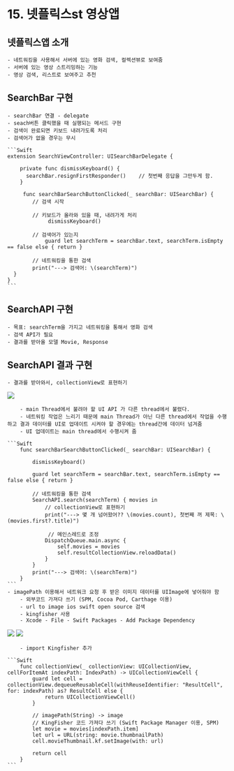 # 15. 넷플릭스st 영상앱

## 넷플릭스앱 소개
    - 네트워킹을 사용해서 서버에 있는 영화 검색, 컬렉션뷰로 보여줌
    - 서버에 있는 영상 스트리밍하는 기능
    - 영상 검색, 리스트로 보여주고 추천

## SearchBar 구현
    - searchBar 연결 - delegate
    - seach버튼 클릭했을 때 실행되는 메서드 구현
    - 검색이 완료되면 키보드 내려가도록 처리
    - 검색어가 없을 경우는 무시

    ```Swift
    extension SearchViewController: UISearchBarDelegate {
    
        private func dismissKeyboard() {
          searchBar.resignFirstResponder()    // 첫번째 응답을 그만두게 함.
        }
    
         func searchBarSearchButtonClicked(_ searchBar: UISearchBar) {
            // 검색 시작
        
            // 키보드가 올라와 있을 때, 내려가게 처리
                 dismissKeyboard()
        
            // 검색어가 있는지
                guard let searchTerm = searchBar.text, searchTerm.isEmpty == false else { return }

            // 네트워킹을 통한 검색
            print("---> 검색어: \(searchTerm)")
      }
    }
    ```

## SearchAPI 구현
    - 목표: searchTerm을 가지고 네트워킹을 통해서 영화 검색
    - 검색 API가 필요
    - 결과를 받아올 모델 Movie, Response

## SearchAPI 결과 구현
    - 결과를 받아와서, collectionView로 표현하기
 <image src="Resource/1.png" >
 
        - main Thread에서 불려야 할 UI API 가 다른 thread에서 불렸다.
        - 네트워킹 작업은 느리기 때문에 main Thread가 아닌 다른 thread에서 작업을 수행하고 결과 데이터를 UI로 업데이트 시켜야 할 경우에는 thread간에 데이터 넘겨줌
        - UI 업데이트는 main thread에서 수행시켜 줌

    ```Swift
        func searchBarSearchButtonClicked(_ searchBar: UISearchBar) {

            dismissKeyboard()

            guard let searchTerm = searchBar.text, searchTerm.isEmpty == false else { return }
        
            // 네트워킹을 통한 검색
            SearchAPI.search(searchTerm) { movies in
                // collectionView로 표현하기
                print("---> 몇 개 넘어왔어?? \(movies.count), 첫번째 꺼 제목: \(movies.first?.title)")
            
                 // 메인스레드로 조정
                DispatchQueue.main.async {
                    self.movies = movies
                    self.resultCollectionView.reloadData()
                }
            }
            print("---> 검색어: \(searchTerm)")
        }
    ```
    - imagePath 이용해서 네트워크 요청 후 받은 이미지 데이터를 UIImage에 넣어줘야 함
        - 외부코드 가져다 쓰기 (SPM, Cocoa Pod, Carthage 이용)
        - url to image ios swift open source 검색
        - kingfisher 사용
        - Xcode - File - Swift Packages - Add Package Dependency
<image src="Resource/2.png" >
<image src="Resource/3.png" >
        
        - import Kingfisher 추가

    ```Swift
        func collectionView(_ collectionView: UICollectionView, cellForItemAt indexPath: IndexPath) -> UICollectionViewCell {
            guard let cell = collectionView.dequeueReusableCell(withReuseIdentifier: "ResultCell", for: indexPath) as? ResultCell else {
                return UICollectionViewCell()
            }
        
            // imagePath(String) -> image
            // KingFisher 코드 가져다 쓰기 (Swift Package Manager 이용, SPM)
            let movie = movies[indexPath.item]
            let url = URL(string: movie.thumbnailPath)
            cell.movieThumbnail.kf.setImage(with: url)
        
            return cell
        }
    ```
